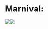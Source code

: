 # Marnival:

<img src="https://img.shields.io/badge/HTML-black?style=for-the-badge&logo=accenture&logocolor=B8860B"/><img src="https://img.shields.io/badge/python-black?style=for-the-badge&logo=pythonanywhere&logocolor=FFFFFF"/>

